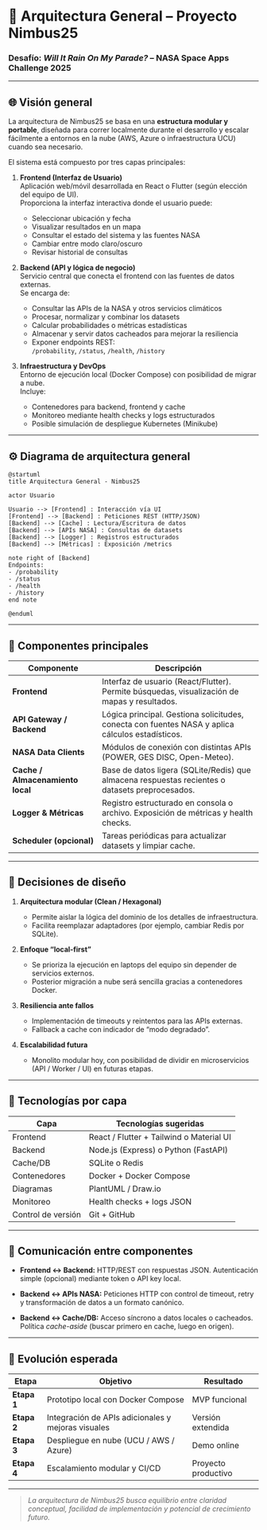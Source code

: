# 🧩 Arquitectura General – Proyecto Nimbus25  
### Desafío: *Will It Rain On My Parade?* – NASA Space Apps Challenge 2025

---

## 🌐 Visión general

La arquitectura de Nimbus25 se basa en una **estructura modular y portable**, diseñada para correr localmente durante el desarrollo y escalar fácilmente a entornos en la nube (AWS, Azure o infraestructura UCU) cuando sea necesario.

El sistema está compuesto por tres capas principales:

1. **Frontend (Interfaz de Usuario)**  
   Aplicación web/móvil desarrollada en React o Flutter (según elección del equipo de UI).  
   Proporciona la interfaz interactiva donde el usuario puede:
   - Seleccionar ubicación y fecha  
   - Visualizar resultados en un mapa  
   - Consultar el estado del sistema y las fuentes NASA  
   - Cambiar entre modo claro/oscuro  
   - Revisar historial de consultas  

2. **Backend (API y lógica de negocio)**  
   Servicio central que conecta el frontend con las fuentes de datos externas.  
   Se encarga de:
   - Consultar las APIs de la NASA y otros servicios climáticos  
   - Procesar, normalizar y combinar los datasets  
   - Calcular probabilidades o métricas estadísticas  
   - Almacenar y servir datos cacheados para mejorar la resiliencia  
   - Exponer endpoints REST:  
     `/probability`, `/status`, `/health`, `/history`

3. **Infraestructura y DevOps**  
   Entorno de ejecución local (Docker Compose) con posibilidad de migrar a nube.  
   Incluye:
   - Contenedores para backend, frontend y cache  
   - Monitoreo mediante health checks y logs estructurados  
   - Posible simulación de despliegue Kubernetes (Minikube)  

---

## ⚙️ Diagrama de arquitectura general

```plantuml
@startuml
title Arquitectura General - Nimbus25

actor Usuario

Usuario --> [Frontend] : Interacción vía UI
[Frontend] --> [Backend] : Peticiones REST (HTTP/JSON)
[Backend] --> [Cache] : Lectura/Escritura de datos
[Backend] --> [APIs NASA] : Consultas de datasets
[Backend] --> [Logger] : Registros estructurados
[Backend] --> [Métricas] : Exposición /metrics

note right of [Backend]
Endpoints:
- /probability
- /status
- /health
- /history
end note

@enduml
````

---

## 🧱 Componentes principales

| Componente                       | Descripción                                                                                      |
| -------------------------------- | ------------------------------------------------------------------------------------------------ |
| **Frontend**                     | Interfaz de usuario (React/Flutter). Permite búsquedas, visualización de mapas y resultados.     |
| **API Gateway / Backend**        | Lógica principal. Gestiona solicitudes, conecta con fuentes NASA y aplica cálculos estadísticos. |
| **NASA Data Clients**            | Módulos de conexión con distintas APIs (POWER, GES DISC, Open-Meteo).                            |
| **Cache / Almacenamiento local** | Base de datos ligera (SQLite/Redis) que almacena respuestas recientes o datasets preprocesados.  |
| **Logger & Métricas**            | Registro estructurado en consola o archivo. Exposición de métricas y health checks.              |
| **Scheduler (opcional)**         | Tareas periódicas para actualizar datasets y limpiar cache.                                      |

---

## 🧠 Decisiones de diseño

1. **Arquitectura modular (Clean / Hexagonal)**

   * Permite aislar la lógica del dominio de los detalles de infraestructura.
   * Facilita reemplazar adaptadores (por ejemplo, cambiar Redis por SQLite).

2. **Enfoque “local-first”**

   * Se prioriza la ejecución en laptops del equipo sin depender de servicios externos.
   * Posterior migración a nube será sencilla gracias a contenedores Docker.

3. **Resiliencia ante fallos**

   * Implementación de timeouts y reintentos para las APIs externas.
   * Fallback a cache con indicador de “modo degradado”.

4. **Escalabilidad futura**

   * Monolito modular hoy, con posibilidad de dividir en microservicios (API / Worker / UI) en futuras etapas.

---

## 🧰 Tecnologías por capa

| Capa               | Tecnologías sugeridas                    |
| ------------------ | ---------------------------------------- |
| Frontend           | React / Flutter + Tailwind o Material UI |
| Backend            | Node.js (Express) o Python (FastAPI)     |
| Cache/DB           | SQLite o Redis                           |
| Contenedores       | Docker + Docker Compose                  |
| Diagramas          | PlantUML / Draw.io                       |
| Monitoreo          | Health checks + logs JSON                |
| Control de versión | Git + GitHub                             |

---

## 🧭 Comunicación entre componentes

* **Frontend ↔ Backend:**
  HTTP/REST con respuestas JSON.
  Autenticación simple (opcional) mediante token o API key local.

* **Backend ↔ APIs NASA:**
  Peticiones HTTP con control de timeout, retry y transformación de datos a un formato canónico.

* **Backend ↔ Cache/DB:**
  Acceso síncrono a datos locales o cacheados.
  Política *cache-aside* (buscar primero en cache, luego en origen).

---

## 🧩 Evolución esperada

| Etapa       | Objetivo                                           | Resultado           |
| ----------- | -------------------------------------------------- | ------------------- |
| **Etapa 1** | Prototipo local con Docker Compose                 | MVP funcional       |
| **Etapa 2** | Integración de APIs adicionales y mejoras visuales | Versión extendida   |
| **Etapa 3** | Despliegue en nube (UCU / AWS / Azure)             | Demo online         |
| **Etapa 4** | Escalamiento modular y CI/CD                       | Proyecto productivo |

---

> *La arquitectura de Nimbus25 busca equilibrio entre claridad conceptual, facilidad de implementación y potencial de crecimiento futuro.*
